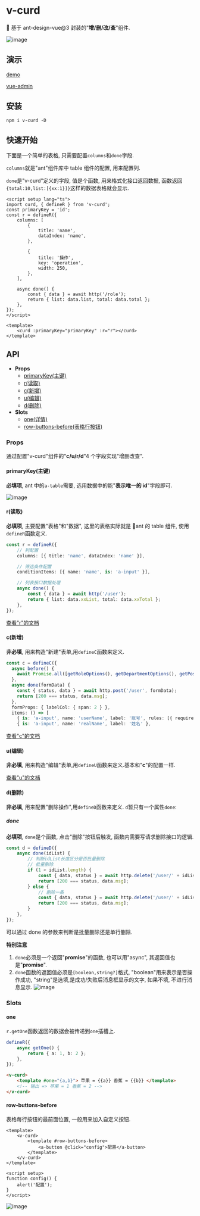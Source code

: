 # v-curd

🚀 基于 ant-design-vue@3 封装的"**增/删/改/查**"组件.

![image](https://user-images.githubusercontent.com/8264787/181182787-ecde9c22-0e2d-4bad-ba8a-9ef727cdfcad.png)

## 演示

[demo](https://v-curd.vercel.app/)

[vue-admin](https://v-admin-sage.vercel.app/)

## 安装

```shell
npm i v-curd -D
```

## 快速开始

下面是一个简单的表格, 只需要配置`columns`和`done`字段.

`columns`就是"ant"组件库中 table 组件的配置, 用来配置列.

`done`是"v-curd"定义的字段, 值是个函数, 用来格式化接口返回数据, 函数返回`{total:10,list:[{xx:1}]}`这样的数据表格就会显示.

```vue
<script setup lang="ts">
import curd, { defineR } from 'v-curd';
const primaryKey = 'id';
const r = defineR({
    columns: [
        {
            title: 'name',
            dataIndex: 'name',
        },

        {
            title: '操作',
            key: 'operation',
            width: 250,
        },
    ],

    async done() {
        const { data } = await http('/role');
        return { list: data.list, total: data.total };
    },
});
</script>

<template>
    <curd :primaryKey="primaryKey" :r="r"></curd>
</template>
```

## API

-   **Props**
    -   [primaryKey(主键)](#primarykey主键)
    -   [r(读取)](#r读取)
    -   [c(新增)](#c新增)
    -   [u(编辑)](#u编辑)
    -   [d(删除)](#d删除)
-   **Slots**
    -   [one(详情)](#one)
    -   [row-buttons-before(表格行按钮)](#row-buttons-before)

### Props

通过配置"v-curd"组件的"**c/u/r/d**"4 个字段实现"增删改查".

#### primaryKey(主键)

**必填项**, ant 中的`a-table`需要, 选用数据中的能"**表示唯一的 id**"字段即可.

![image](https://user-images.githubusercontent.com/8264787/181693782-c4680197-4e26-49e9-bc94-ee86aaa150c9.png)

#### r(读取)

**必填项**, 主要配置"表格"和"数据", 这里的表格实际就是 🐜ant 的 table 组件, 使用`defineR`函数定义.

```typescript
const r = defineR({
    // 列配置
    columns: [{ title: 'name', dataIndex: 'name' }],

    // 筛选条件配置
    conditionItems: [{ name: 'name', is: 'a-input' }],

    // 列表接口数据处理
    async done() {
        const { data } = await http('/user');
        return { list: data.xxList, total: data.xxTotal };
    },
});
```

[查看"r"的文档](./docs/r.md)

#### c(新增)

**非必填**, 用来构造"新建"表单,用`defineC`函数来定义.

```typescript
const c = defineC({
  async before() {
    await Promise.all([getRoleOptions(), getDepartmentOptions(), getPositionOptions()]);
  },
  async done(formData) {
    const { status, data } = await http.post('/user', formData);
    return [200 === status, data.msg];
  },
  formProps: { labelCol: { span: 2 } },
  items: () => [
    { is: 'a-input', name: 'userName', label: '账号', rules: [{ required: true, message: '必填项' }] },
    { is: 'a-input', name: 'realName', label: '姓名' },
```

[查看"c"的文档](./docs/c.md)

#### u(编辑)

**非必填**, 用来构造"编辑"表单,用`defineU`函数来定义.基本和"**c**"的配置一样.

[查看"u"的文档](./docs/u.md)

#### d(删除)

**非必填**, 用来配置"删除操作",用`defineD`函数来定义. `d`暂只有一个属性`done`:

##### done

**必填项**, `done`是个函数, 点击"删除"按钮后触发, 函数内需要写请求删除接口的逻辑.

```typescript
const d = defineD({
    async done(idList) {
        // 判断idList长度区分是否批量删除
        // 批量删除
        if (1 < idList.length) {
            const { data, status } = await http.delete('/user/' + idList.join(','));
            return [200 === status, data.msg];
        } else {
            // 删除一条
            const { data, status } = await http.delete('/user/' + idList[0]);
            return [200 === status, data.msg];
        }
    },
});
```

可以通过 done 的参数来判断是批量删除还是单行删除.

**特别注意**

1. `done`必须是一个返回"**promise**"的函数, 也可以用"async", 其返回值也是"**promise**".
2. `done`函数的返回值必须是`[boolean,string?]`格式, "boolean"用来表示是否操作成功, "string"是选填,是成功/失败后消息框显示的文字, 如果不填, 不进行消息显示.
   ![image](https://user-images.githubusercontent.com/8264787/181669190-7e374ccf-0a5e-4680-9fa3-83344fedb296.png)

### Slots

#### one

`r.getOne`函数返回的数据会被传递到`one`插槽上.

```typescript
defineR({
    async getOne() {
        return { a: 1, b: 2 };
    },
});
```

```html
<v-curd>
    <template #one="{a,b}"> 苹果 = {{a}} 香蕉 = {{b}} </template>
    <!-- 输出 => 苹果 = 1 香蕉 = 2 -->
</v-curd>
```

#### row-buttons-before

表格每行按钮的最前面位置, 一般用来加入自定义按钮.

```vue
<template>
    <v-curd>
        <template #row-buttons-before>
            <a-button @click="config">配置</a-button>
        </template>
    </v-curd>
</template>

<script setup>
function config() {
    alert('配置');
}
</script>
```

![image](https://user-images.githubusercontent.com/8264787/182507703-34bfeb98-d424-43de-a563-b644ecd8ce8b.png)

